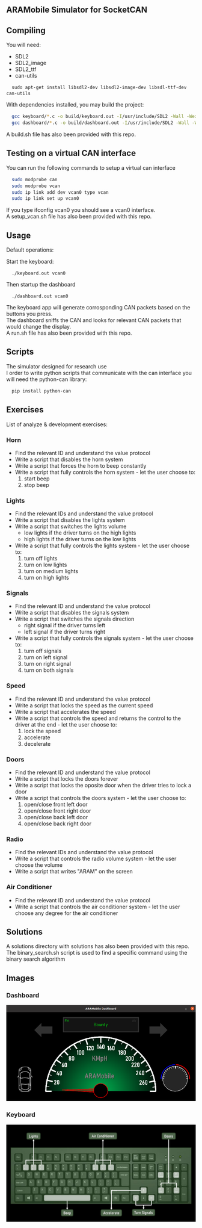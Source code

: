 ARAMobile Simulator for SocketCAN
------------------------------------------

Compiling
---------
You will need:
* SDL2
* SDL2_image
* SDL2_ttf
* can-utils

```
  sudo apt-get install libsdl2-dev libsdl2-image-dev libsdl-ttf-dev can-utils  
```

With dependencies installed, you may build the project:

```bash
  gcc keyboard/*.c -o build/keyboard.out -I/usr/include/SDL2 -Wall -Wextra -lSDL2 -lSDL2_image -lSDL2_ttf
  gcc dashboard/*.c -o build/dashboard.out -I/usr/include/SDL2 -Wall -Wextra -lSDL2 -lSDL2_image -lSDL2_ttf
```

A build.sh file has also been provided with this repo.

Testing on a virtual CAN interface
----------------------------------
You can run the following commands to setup a virtual can interface

```bash
  sudo modprobe can
  sudo modprobe vcan
  sudo ip link add dev vcan0 type vcan
  sudo ip link set up vcan0
```

If you type ifconfig vcan0 you should see a vcan0 interface.  
A setup_vcan.sh file has also been provided with this repo.

Usage
-----
Default operations:

Start the keyboard:

```
  ./keyboard.out vcan0
```

Then startup the dashboard

```
  ./dashboard.out vcan0
```

The keyboard app will generate corrosponding CAN packets based on the buttons you press.  
The dashboard sniffs the CAN and looks for relevant CAN packets that would change the display.  
A run.sh file has also been provided with this repo.

Scripts
-------
The simulator designed for research use  
I order to write python scripts that communicate with the can interface you will need the python-can library:

```bash
  pip install python-can
```

Exercises
---------
List of analyze & development exercises:

### Horn
- Find the relevant ID and understand the value protocol
- Write a script that disables the horn system
- Write a script that forces the horn to beep constantly
- Write a script that fully controls the horn system - let the user choose to:
  1. start beep
  2. stop beep

### Lights
  - Find the relevant IDs and understand the value protocol
  - Write a script that disables the lights system
  - Write a script that switches the lights volume
    - low lights if the driver turns on the high lights
    - high lights if the driver turns on the low lights 
  - Write a script that fully controls the lights system - let the user choose to:
    1. turn off lights
    2. turn on low lights
    3. turn on medium lights
    4. turn on high lights

### Signals
- Find the relevant ID and understand the value protocol
- Write a script that disables the signals system
- Write a script that switches the signals direction
  - right signal if the driver turns left
  - left signal if the driver turns right
- Write a script that fully controls the signals system - let the user choose to:
  1. turn off signals
  2. turn on left signal
  3. turn on right signal
  4. turn on both signals

### Speed
- Find the relevant ID and understand the value protocol
- Write a script that locks the speed as the current speed
- Write a script that accelerates the speed
- Write a script that controls the speed and returns the control to the driver at the end - let the user choose to: 
  1. lock the speed
  2. accelerate
  3. decelerate

### Doors
- Find the relevant ID and understand the value protocol
- Write a script that locks the doors forever
- Write a script that locks the oposite door when the driver tries to lock a door
- Write a script that controls the doors system - let the user choose to: 
  1. open/close front left door
  2. open/close front right door
  3. open/close back left door
  4. open/close back right door

### Radio
- Find the relevant IDs and understand the value protocol
- Write a script that controls the radio volume system - let the user choose the volume
- Write a script that writes "ARAM" on the screen

### Air Conditioner
- Find the relevant ID and understand the value protocol
- Write a script that controls the air conditioner system - let the user choose any degree for the air conditioner

Solutions
---------

A solutions directory with solutions has also been provided with this repo.  
The binary_search.sh script is used to find a specific command using the binary search algorithm

Images
------

### Dashboard

![](./data/dashboard_tutorial.png)

### Keyboard

![](./data/keyboard_tutorial.png)

